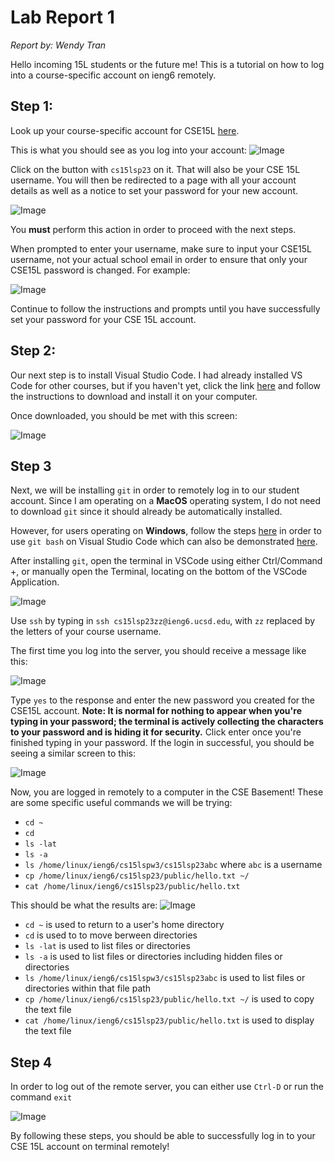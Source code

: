 # Lab Report 1
*Report by: Wendy Tran*

Hello incoming 15L students or the future me! This is a tutorial on how to log into a course-specific account on ieng6 remotely.

## Step 1:

Look up your course-specific account for CSE15L [here](https://sdacs.ucsd.edu/~icc/index.php).

This is what you should see as you log into your account:
![Image](images/lab1/cs15acc.png)

Click on the button with `cs15lsp23` on it. That will also be your CSE 15L username.
You will then be redirected to a page with all your account details as well as a notice to set your password for your new account. 

![Image](images/lab1/setpass.png)

You **must** perform this action in order to proceed with the next steps.

When prompted to enter your username, make sure to input your CSE15L username, not your actual school email in order to ensure that only your CSE15L password is changed. For example:

![Image](images/lab1/username.png)

Continue to follow the instructions and prompts until you have successfully set your password for your CSE 15L account.

## Step 2:
Our next step is to install Visual Studio Code. I had already installed VS Code for other courses, but if you haven't yet, click the link [here](https://code.visualstudio.com/) and follow the instructions to download and install it on your computer.

Once downloaded, you should be met with this screen:

![Image](images/lab1/vscode.png)


## Step 3

Next, we will be installing `git` in order to remotely log in to our student account. Since I am operating on a **MacOS** operating system, I do not need to download `git` since it should already be automatically installed.

However, for users operating on **Windows**, follow the steps [here](https://gitforwindows.org/) in order to use `git bash` on Visual Studio Code which can also be demonstrated [here](https://stackoverflow.com/a/50527994).


After installing `git`, open the terminal in VSCode using either Ctrl/Command +, or manually open the Terminal, locating on the bottom of the VSCode Application.

![Image](images/lab1/terminal.png)

Use `ssh` by typing in `ssh cs15lsp23zz@ieng6.ucsd.edu`, with `zz` replaced by the letters of your course username.

The first time you log into the server, you should receive a message like this:

![Image](images/lab1/verify.png)

Type `yes` to the response and enter the new password you created for the CSE15L account. **Note: It is normal for nothing to appear when you're typing in your password; the terminal is actively collecting the characters to your password and is hiding it for security.** Click enter once you're finished typing in your password. If the login in successful, you should be seeing a similar screen to this:

![Image](images/lab1/login.png)

Now, you are logged in remotely to a computer in the CSE Basement! These are some specific useful commands we will be trying:
- `cd ~`
- `cd`
- `ls -lat`
- `ls -a`
- `ls /home/linux/ieng6/cs15lspw3/cs15lsp23abc` where `abc` is a username
-  `cp /home/linux/ieng6/cs15lsp23/public/hello.txt ~/`
-  `cat /home/linux/ieng6/cs15lsp23/public/hello.txt`

This should be what the results are:
![Image](images/lab1/commands.png)

- `cd ~` is used to return to a user's home directory
- `cd` is used to to move berween directories
- `ls -lat` is used to list files or directories
- `ls -a` is used to list files or directories including hidden files or directories
- `ls /home/linux/ieng6/cs15lspw3/cs15lsp23abc` is used to list files or directories within that file path
- `cp /home/linux/ieng6/cs15lsp23/public/hello.txt ~/` is used to copy the text file
- `cat /home/linux/ieng6/cs15lsp23/public/hello.txt` is used to display the text file

## Step 4
In order to log out of the remote server, you can either use `Ctrl-D` or run the command `exit`

![Image](images/lab1/exit.png)

By following these steps, you should be able to successfully log in to your CSE 15L account on terminal remotely!

